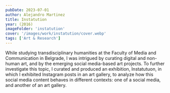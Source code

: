 ```yaml
---
pubDate: 2023-07-01
author: Alejandro Martinez
title: Instatution
year: (2016)
imageFolder: 'instatution'
cover: '/images/work/instatution/cover.webp'
tags: ['Art & Research']
---
```


While studying transdisciplinary humanities at the Faculty of Media and Communication in Belgrade, I was intrigued by curating digital and non-human art, and by the emerging social media-based art projects. To further investigate this topic, I curated and produced an exhibition, Instatutuon, in which I exhibited Instagram posts in an art gallery, to analyze how this social media content behaves in different contexts: one of a social media, and another of an art gallery.
